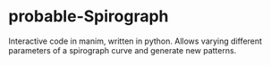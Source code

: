 # probable-Spirograph
Interactive code in manim, written in python. Allows varying different parameters of a spirograph curve and generate new patterns.

